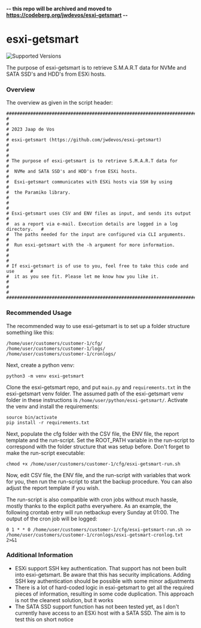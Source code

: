 **-- this repo will be archived and moved to https://codeberg.org/jwdevos/esxi-getsmart --**

# esxi-getsmart
![Supported Versions](https://img.shields.io/badge/python-3.10+-blue) 

The purpose of esxi-getsmart is to retrieve S.M.A.R.T data for NVMe and SATA SSD's and HDD's from ESXi hosts.

### Overview
The overview as given in the script header:
```
###############################################################################
#                                                                             #
# 2023 Jaap de Vos                                                            #
# esxi-getsmart (https://github.com/jwdevos/esxi-getsmart)                    #
#                                                                             #
# The purpose of esxi-getsmart is to retrieve S.M.A.R.T data for              #
#  NVMe and SATA SSD's and HDD's from ESXi hosts.                             #
#  Esxi-getsmart communicates with ESXi hosts via SSH by using                #
#  the Paramiko library.                                                      #
#                                                                             #
# Esxi-getsmart uses CSV and ENV files as input, and sends its output         #
#  as a report via e-mail. Execution details are logged in a log directory.   #
#  The paths needed for the input are configured via CLI arguments.           #
#  Run esxi-getsmart with the -h argument for more information.               #
#                                                                             #
# If esxi-getsmart is of use to you, feel free to take this code and use      #
#  it as you see fit. Please let me know how you like it.                     #
#                                                                             #
###############################################################################
```

### Recommended Usage
The recommended way to use esxi-getsmart is to set up a folder structure something like this:
```
/home/user/customers/customer-1/cfg/
/home/user/customers/customer-1/logs/
/home/user/customers/customer-1/cronlogs/
```
Next, create a python venv:
```
python3 -m venv esxi-getsmart
```
Clone the esxi-getsmart repo, and put `main.py` and `requirements.txt` in the esxi-getsmart venv folder. The assumed path of the esxi-getsmart venv folder in these instructions is `/home/user/python/esxi-getsmart/`. Activate the venv and install the requirements:
```
source bin/activate
pip install -r requirements.txt
```
Next, populate the cfg folder with the CSV file, the ENV file, the report template and the run-script. Set the ROOT_PATH variable in the run-script to correspond with the folder structure that was setup before. Don't forget to make the run-script executable:
```
chmod +x /home/user/customers/customer-1/cfg/esxi-getsmart-run.sh
```
Now, edit CSV file, the ENV file, and the run-script with variables that work for you, then run the run-script to start the backup procedure. You can also adjust the report template if you wish.  
  
The run-script is also compatible with cron jobs without much hassle, mostly thanks to the explicit paths everywhere. As an example, the following crontab entry will run netbackup every Sunday at 01:00. The output of the cron job will be logged:
```
0 1 * * 0 /home/user/customers/customer-1/cfg/esxi-getsmart-run.sh >> /home/user/customers/customer-1/cronlogs/esxi-getsmart-cronlog.txt 2>&1
```

### Additional Information
- ESXi support SSH key authentication. That support has not been built into esxi-getsmart. Be aware that this has security implications. Adding SSH key authentication should be possible with some minor adjustments
- There is a lot of hard-coded logic in esxi-getsmart to get all the required pieces of information, resulting in some code duplication. This approach is not the cleanest solution, but it works
- The SATA SSD support function has not been tested yet, as I don't currently have access to an ESXi host with a SATA SSD. The aim is to test this on short notice


